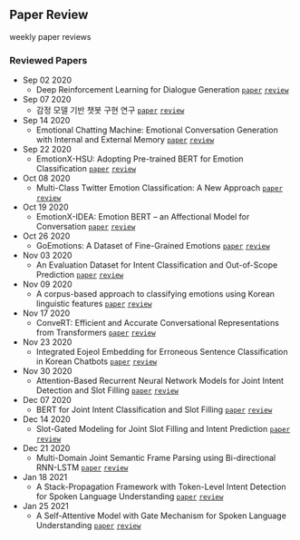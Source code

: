 ## Paper Review
weekly paper reviews

### Reviewed Papers
 - Sep 02 2020
   - Deep Reinforcement Learning for Dialogue Generation [`paper`](https://arxiv.org/pdf/1606.01541.pdf) [`review`](https://github.com/ekgp908/Paper_Review/blob/master/paper/Deep_Reinforcement_Learning_for_Dialogue_Generation.md)
 - Sep 07 2020
   - 감정 모델 기반 챗봇 구현 연구 [`paper`](http://www.riss.kr/search/detail/DetailView.do?p_mat_type=be54d9b8bc7cdb09&control_no=1c8aa0b6069e1616ffe0bdc3ef48d419) [`review`](https://github.com/ekgp908/Paper_Review/blob/master/paper/%EA%B0%90%EC%A0%95_%EB%AA%A8%EB%8D%B8_%EA%B8%B0%EB%B0%98_%EC%B1%97%EB%B4%87_%EA%B5%AC%ED%98%84_%EC%97%B0%EA%B5%AC.md)
 - Sep 14 2020
   - Emotional Chatting Machine: Emotional Conversation Generation with Internal and External Memory [`paper`](https://arxiv.org/pdf/1704.01074.pdf) [`review`](https://github.com/ekgp908/Paper_Review/blob/master/paper/Emotional_Chatting_Machine.md)
 - Sep 22 2020
   - EmotionX-HSU: Adopting Pre-trained BERT for Emotion Classification [`paper`](https://arxiv.org/pdf/1907.09669.pdf) [`review`](https://github.com/ekgp908/Paper_Review/blob/master/paper/EmotionX-HSU.md)
 - Oct 08 2020
   - Multi-Class Twitter Emotion Classification: A New Approach [`paper`](https://www.researchgate.net/publication/269670995_Multi-Class_Twitter_Emotion_Classification_A_New_Approach) [`review`](https://github.com/ekgp908/Paper_Review/blob/master/paper/Multi-Class_Twitter_Emotion_Classification.md)
 - Oct 19 2020
   - EmotionX-IDEA: Emotion BERT – an Affectional Model for Conversation [`paper`](https://arxiv.org/pdf/1908.06264.pdf) [`review`](https://github.com/ekgp908/Paper_Review/blob/master/paper/EmotionX-IDEA.md)
 - Oct 26 2020
   - GoEmotions: A Dataset of Fine-Grained Emotions [`paper`](https://arxiv.org/pdf/2005.00547.pdf) [`review`](https://github.com/ekgp908/Paper_Review/blob/master/paper/GoEmotions.md)
 - Nov 03 2020
   - An Evaluation Dataset for Intent Classification and Out-of-Scope Prediction [`paper`](https://arxiv.org/pdf/1909.02027.pdf) [`review`](https://github.com/ekgp908/Paper_Review/blob/master/paper/An_Evaluation_Dataset_for_Intent_Classification_and_Out-of-Scope_Prediction.md)
 - Nov 09 2020
   - A corpus-based approach to classifying emotions using Korean linguistic features [`paper`](https://link.springer.com/content/pdf/10.1007/s10586-017-0777-8.pdf) [`review`](https://github.com/ekgp908/Paper_Review/blob/master/paper/A_corpus-based_approach_to_classifying_emotions_using_Korean_linguistic_features.md)
 - Nov 17 2020
   - ConveRT: Efficient and Accurate Conversational Representations from Transformers [`paper`](https://arxiv.org/pdf/1911.03688.pdf) [`review`](https://github.com/ekgp908/Paper_Review/blob/master/paper/ConveRT.md)
 - Nov 23 2020
   - Integrated Eojeol Embedding for Erroneous Sentence Classification in Korean Chatbots [`paper`](https://arxiv.org/pdf/2004.05744.pdf) [`review`](https://github.com/ekgp908/Paper_Review/blob/master/paper/Integrated_Eojeol_Embedding_for_Erroneous_Sentence_Classification_in_Korean_Chatbots.md)
 - Nov 30 2020
   - Attention-Based Recurrent Neural Network Models for Joint Intent Detection and Slot Filling [`paper`](https://arxiv.org/pdf/1609.01454.pdf) [`review`](https://github.com/ekgp908/Paper_Review/blob/master/paper/Attention-Based_Recurrent_Neural_Network_Models_for_Joint_Intent_Detection_and_Slot_Filling.md)
 - Dec 07 2020
   - BERT for Joint Intent Classification and Slot Filling [`paper`](https://arxiv.org/pdf/1902.10909.pdf) [`review`](https://github.com/ekgp908/Paper_Review/blob/master/paper/BERT_for_Joint_Intent_Classification_and_Slot_Filling.md)
- Dec 14 2020
   - Slot-Gated Modeling for Joint Slot Filling and Intent Prediction [`paper`](https://www.aclweb.org/anthology/N18-2118.pdf) [`review`](https://github.com/ekgp908/Paper_Review/blob/master/paper/Slot-Gated_Modeling_for_Joint_Slot_Filling_and_Intent_Prediction.md)
- Dec 21 2020
   - Multi-Domain Joint Semantic Frame Parsing using Bi-directional RNN-LSTM [`paper`](https://www.csie.ntu.edu.tw/~yvchen/doc/IS16_MultiJoint.pdf) [`review`](https://github.com/ekgp908/Paper_Review/blob/master/paper/Multi-Domain_Joint_Semantic_Frame_Parsing_using_Bi-directional_RNN-LSTM.md)
- Jan 18 2021
   - A Stack-Propagation Framework with Token-Level Intent Detection for Spoken Language Understanding [`paper`](https://arxiv.org/pdf/1909.02188.pdf) [`review`](https://github.com/ekgp908/Paper_Review/blob/master/paper/A_Stack-Propagation_Framework_with_Token-Level_Intent_Detection_for_Spoken_Language_Understanding.md)
- Jan 25 2021
   - A Self-Attentive Model with Gate Mechanism for Spoken Language Understanding [`paper`](https://www.aclweb.org/anthology/D18-1417.pdf) [`review`](https://github.com/ekgp908/Paper_Review/blob/master/paper/A_Self-Attentive_Model_with_Gate_Mechanism_for_Spoken_Language_Understanding.md)
